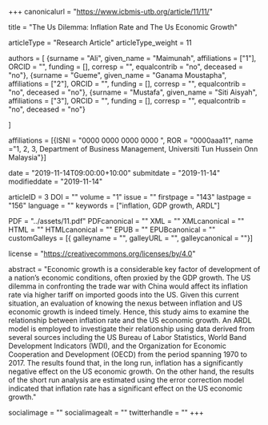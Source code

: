+++
canonicalurl = "https://www.icbmis-utb.org/article/11/11/"

title = "The Us Dilemma: Inflation Rate and The Us Economic Growth"

articleType = "Research Article"
articleType_weight = 11

authors = [
  {surname = "Ali",  given_name = "Maimunah",  affiliations = ["1"],  ORCID = "", funding = [], corresp = "", equalcontrib = "no", deceased = "no"},
  {surname = "Gueme",  given_name = "Ganama Moustapha",  affiliations = ["2"],  ORCID = "", funding = [], corresp = "", equalcontrib = "no", deceased = "no"},
  {surname = "Mustafa",  given_name = "Siti Aisyah",  affiliations = ["3"],  ORCID = "", funding = [], corresp = "", equalcontrib = "no", deceased = "no"}

]

affiliations = [{ISNI = "0000 0000 0000 0000 ", ROR = "0000aaa11", name ="1, 2, 3, Department of Business Management, Universiti Tun Hussein Onn Malaysia"}]

date = "2019-11-14T09:00:00+10:00"
submitdate = "2019-11-14"
modifieddate = "2019-11-14"

articleID = 3
DOI = ""
volume = "1"
issue = ""
firstpage = "143"
lastpage = "156"
language = ""
keywords = ["inflation, GDP growth, ARDL"]

PDF = "../assets/11.pdf"
PDFcanonical = ""
XML = ""
XMLcanonical = ""
HTML = ""
HTMLcanonical = ""
EPUB = ""
EPUBcanonical = ""
customGalleys = [{ galleyname = "", galleyURL = "", galleycanonical = ""}]

license = "https://creativecommons.org/licenses/by/4.0"

abstract = "Economic growth is a considerable key factor of development of a nation’s economic conditions, often proxied by the GDP growth. The US dilemma in confronting the trade war with China would affect its inflation rate via higher tariff on imported goods into the US. Given this current situation, an evaluation of knowing the nexus between inflation and US economic growth is indeed timely. Hence, this study aims to examine the relationship between inflation rate and the US economic growth. An ARDL model is employed to investigate their relationship using data derived from several sources including the US Bureau of Labor Statistics, World Band Development Indicators (WDI), and the Organization for Economic Cooperation and Development (OECD) from the period spanning 1970 to 2017. The results found that, in the long run, inflation has a significantly negative effect on the US economic growth. On the other hand, the results of the short run analysis are estimated using the error correction model indicated that inflation rate has a significant effect on the US economic growth."


socialimage = ""
socialimagealt = ""
twitterhandle = ""
+++

